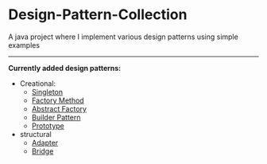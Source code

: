 # Design-Pattern-Collection
A java project where I implement various design patterns using simple examples

---

__Currently added design patterns:__

- Creational:
  - [Singleton](https://github.com/EnnioSileno/Design-Pattern-Collection/tree/main/src/main/java/ch/ennio/sileno/creational/singleton)
  - [Factory Method](https://github.com/EnnioSileno/Design-Pattern-Collection/tree/main/src/main/java/ch/ennio/sileno/creational/factorymethod)
  - [Abstract Factory](https://github.com/EnnioSileno/Design-Pattern-Collection/tree/main/src/main/java/ch/ennio/sileno/creational/abstractfactory)
  - [Builder Pattern](https://github.com/EnnioSileno/Design-Pattern-Collection/tree/main/src/main/java/ch/ennio/sileno/creational/builder)
  - [Prototype](https://github.com/EnnioSileno/Design-Pattern-Collection/tree/main/src/main/java/ch/ennio/sileno/creational/prototype)
- structural
  - [Adapter](https://github.com/EnnioSileno/Design-Pattern-Collection/tree/main/src/main/java/ch/ennio/sileno/structural/adapter)
  - [Bridge](https://github.com/EnnioSileno/Design-Pattern-Collection/tree/main/src/main/java/ch/ennio/sileno/structural/bridge)
